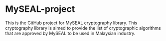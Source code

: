 # MySEAL-project
This is the GitHub project for MySEAL cryptography library. This cryptography library is aimed to provide the list of cryptographic algorithms that are approved by MySEAL to be used in Malaysian industry.
